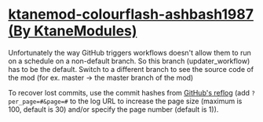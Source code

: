 # [ktanemod-colourflash-ashbash1987 (By KtaneModules)](https://github.com/KtaneModules/ktanemod-colourflash-ashbash1987)

Unfortunately the way GitHub triggers workflows doesn't allow them to run on a schedule on a non-default branch. So this branch (updater_workflow) has to be the default. Switch to a different branch to see the source code of the mod (for ex. master -> the master branch of the mod)

To recover lost commits, use the commit hashes from [GitHub's reflog](https://api.github.com/repos/KtaneModules/ktanemod-colourflash-ashbash1987-KtaneModules/events) (add `?per_page=#&page=#` to the log URL to increase the page size (maximum is 100, default is 30) and/or specify the page number (default is 1)).
